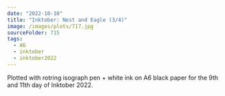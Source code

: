 ```yaml
---
date: "2022-10-10"
title: "Inktober: Nest and Eagle (3/4)"
image: /images/plots/717.jpg
sourceFolder: 715
tags:
  - A6
  - inktober
  - inktober2022
---
```


Plotted with rotring isograph pen + white ink on A6 black paper for the 9th and 11th day of Inktober 2022.
